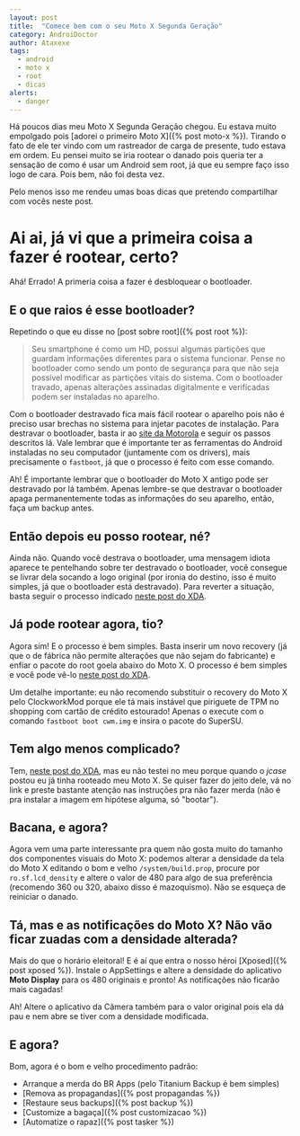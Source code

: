 ```yaml
---
layout: post
title:  "Comece bem com o seu Moto X Segunda Geração"
category: AndroiDoctor
author: Ataxexe
tags:
  - android
  - moto x
  - root
  - dicas
alerts:
  - danger
---
```


Há poucos dias meu Moto X Segunda Geração chegou. Eu estava muito empolgado pois [adorei o primeiro Moto X]({% post moto-x %}). Tirando o fato de ele ter vindo com um rastreador de carga de presente, tudo estava em ordem. Eu pensei muito se iria rootear o danado pois queria ter a sensação de como é usar um Android sem root, já que eu sempre faço isso logo de cara. Pois bem, não foi desta vez.

Pelo menos isso me rendeu umas boas dicas que pretendo compartilhar com vocês neste post.

# Ai ai, já vi que a primeira coisa a fazer é rootear, certo?

Ahá! Errado! A primeria coisa a fazer é desbloquear o bootloader.

## E o que raios é esse bootloader?

Repetindo o que eu disse no [post sobre root]({% post root %}):

> Seu smartphone é como um HD, possui algumas partições que guardam informações diferentes para o sistema funcionar. Pense no bootloader como sendo um ponto de segurança para que não seja possível modificar as partições vitais do sistema. Com o bootloader travado, apenas alterações assinadas digitalmente e verificadas podem ser instaladas no aparelho.

Com o bootloader destravado fica mais fácil rootear o aparelho pois não é preciso usar brechas no sistema para injetar pacotes de instalação. Para destravar o bootloader, basta ir ao [site da Motorola][unlock-bootloader] e seguir os passos descritos lá. Vale lembrar que é importante ter as ferramentas do Android instaladas no seu computador (juntamente com os drivers), mais precisamente o `fastboot`, já que o processo é feito com esse comando.

Ah! É importante lembrar que o bootloader do Moto X antigo pode ser destravado por lá também. Apenas lembre-se que destravar o bootloader apaga permanentemente todas as informações do seu aparelho, então, faça um backup antes.

## Então depois eu posso rootear, né?

Ainda não. Quando você destrava o bootloader, uma mensagem idiota aparece te pentelhando sobre ter destravado o bootloader, você consegue se livrar dela socando a logo original (por ironia do destino, isso é muito simples, já que o bootloader está destravado). Para reverter a situação, basta seguir o processo indicado [neste post do XDA][flash-logo].

## Já pode rootear agora, tio?

Agora sim! E o processo é bem simples. Basta inserir um novo recovery (já que o de fábrica não permite alterações que não sejam do fabricante) e enfiar o pacote do root goela abaixo do Moto X. O processo é bem simples e você pode vê-lo [neste post do XDA][root-moto-x].

Um detalhe importante: eu não recomendo substituir o recovery do Moto X pelo ClockworkMod porque ele tá mais instável que piriguete de TPM no shopping com cartão de crédito estourado! Apenas o execute com o comando `fastboot boot cwm.img` e insira o pacote do SuperSU.

## Tem algo menos complicado?

Tem, [neste post do XDA][root-moto-x-2], mas eu não testei no meu porque quando o *jcase* postou eu já tinha rooteado meu Moto X. Se quiser fazer do jeito dele, vá no link e preste bastante atenção nas instruções pra não fazer merda (não é pra instalar a imagem em hipótese alguma, só "bootar").

## Bacana, e agora?

Agora vem uma parte interessante pra quem não gosta muito do tamanho dos componentes visuais do Moto X: podemos alterar a densidade da tela do Moto X editando o bom e velho `/system/build.prop`, procure por `ro.sf.lcd_density` e altere o valor de 480 para algo de sua preferência (recomendo 360 ou 320, abaixo disso é mazoquismo). Não se esqueça de reiniciar o danado.

## Tá, mas e as notificações do Moto X? Não vão ficar zuadas com a densidade alterada?

Mais do que o horário eleitoral! E é aí que entra o nosso héroi [Xposed]({% post xposed %}). Instale o AppSettings e altere a densidade do aplicativo **Moto Display** para os 480 originais e pronto! As notificações não ficarão mais cagadas!

Ah! Altere o aplicativo da Câmera também para o valor original pois ela dá pau e nem abre se tiver com a densidade modificada.

## E agora?

Bom, agora é o bom e velho procedimento padrão:

- Arranque a merda do BR Apps (pelo Titanium Backup é bem simples)
- [Remova as propagandas]({% post propagandas %})
- [Restaure seus backups]({% post backup %})
- [Customize a bagaça]({% post customizacao %})
- [Automatize o rapaz]({% post tasker %})

[unlock-bootloader]: https://motorola-global-portal.custhelp.com/app/standalone/bootloader/unlock-your-device-b
[flash-logo]: http://forum.xda-developers.com/moto-x-2014/development/warning-message-unlocked-bootloader-t2871478
[root-moto-x]: http://forum.xda-developers.com/moto-x-2014/general/root-cwm-test-8-flashable-supersu-t2887452
[root-moto-x-2]: http://forum.xda-developers.com/moto-x-2014/development/pure-edition-superboot-style-root-motox-t2889264
